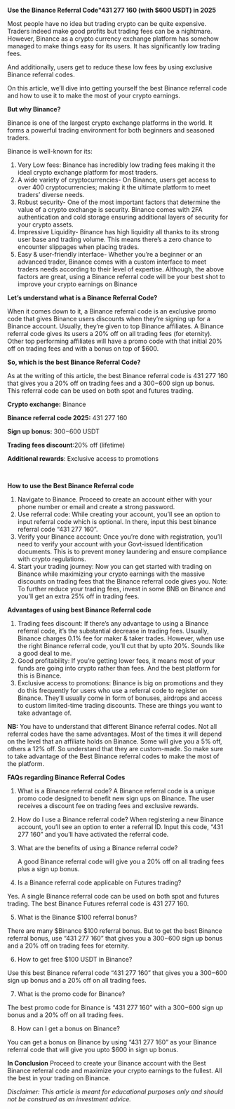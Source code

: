 **Use the Binance Referral Code"431 277 160 (with $600 USDT) in 2025**

Most people have no idea but trading crypto can be quite expensive. Traders indeed make good profits but trading fees can be a nightmare. However, Binance as a crypto currency exchange platform has somehow managed to make things easy for its users. It has significantly low trading fees.

And additionally, users get to reduce these low fees by using exclusive Binance referral codes. 

On this article, we’ll dive into getting yourself the best Binance referral code and how to use it to make the most of your crypto earnings. 

**But why Binance?**

Binance is one of the largest crypto exchange platforms in the world. It forms a powerful trading environment for both beginners and seasoned traders.

Binance is well-known for its:
1.	Very Low fees: Binance has incredibly low trading fees making it the ideal crypto exchange platform for most traders.
2.	A wide variety of cryptocurrencies- On Binance, users get access to over 400 cryptocurrencies; making it the ultimate platform to meet traders’ diverse needs.
3.	Robust security- One of the most important factors that determine the value of a crypto exchange is security. Binance comes with 2FA authentication and cold storage ensuring additional layers of security for your crypto assets.
4.	Impressive Liquidity- Binance has high liquidity all thanks to its strong user base and trading volume. This means there’s a zero chance to encounter slippages when placing trades.
5.	Easy & user-friendly interface- Whether you’re a beginner or an advanced trader, Binance comes with a custom interface to meet traders needs according to their level of expertise.
Although, the above factors are great, using a Binance referral code will be your best shot to improve your crypto earnings on Binance

**Let’s understand what is a Binance Referral Code?**

When it comes down to it, a Binance referral code is an exclusive promo code that gives Binance users discounts when they’re signing up for a Binance account.
Usually, they’re given to top Binance affiliates. A Binance referral code gives its users a 20% off on all trading fees (for eternity).
Other top performing affiliates will have a promo code with that initial 20% off on trading fees and with a bonus on top of $600.

**So, which is the best Binance Referral Code?**

As at the writing of this article, the best Binance referral code is 431 277 160 that gives you a 20% off on trading fees and a $300-$600 sign up bonus.
This referral code can be used on both spot and futures trading.


**Crypto exchange:** Binance

**Binance referral code 2025:** 431 277 160

**Sign up bonus:** $300-$600 USDT

**Trading fees discount**:20% off (lifetime)

**Additional rewards**: Exclusive access to promotions

<br>

**How to use the Best Binance Referral code**

1.	Navigate to Binance. Proceed to create an account either with your phone number or email and create a strong password.
2.	Use referral code: While creating your account, you’ll see an option to input referral code which is optional. In there, input this best binance referral code “431 277 160”.
3.	Verify your Binance account: Once you’re done with registration, you’ll need to verify your account with your Govt-issued Identification documents. This is to prevent money laundering and ensure compliance with crypto regulations.
4.	Start your trading journey: Now you can get started with trading on Binance while maximizing your crypto earnings with the massive discounts on trading fees that the Binance referral code gives you.
Note: To further reduce your trading fees, invest in some BNB on Binance and you’ll get an extra 25% off in trading fees.


**Advantages  of using best Binance Referral code**

1.	Trading fees discount: If there’s any advantage to using a Binance referral code, it’s the substantial decrease in trading fees. Usually, Binance charges 0.1% fee for maker & taker trades. However, when use the right Binance referral code, you’ll cut that by upto 20%. Sounds like a good deal to me.
2.	Good  profitability: If you’re getting lower fees, it means most of your funds are going into crypto rather than fees. And the best platform for this is Binance.
3.	Exclusive access to promotions: Binance is big on promotions and they do this frequently for users who use a referral code to register on Binance. They’ll usually come in form of bonuses, airdrops and access to custom limited-time trading discounts. These are things you want to take advantage of.


**NB:**
You have to understand that different Binance referral codes. Not all referral codes have the same advantages. Most of the times it will depend on the level that an affiliate holds on Binance.
Some will give you a 5% off, others a 12% off. So understand that they are custom-made. So make sure to take advantage of the Best Binance referral codes to make the most of the platform. 


**FAQs regarding Binance Referral Codes**

1.	What is a Binance referral code?
A Binance referral code is a unique promo code designed to benefit new sign ups on Binance. The user receives a discount fee on trading fees and exclusive rewards.

2. How do I use a Binance referral code?
When registering a new Binance account, you’ll see an option to enter a referral ID. Input this code, “431 277 160” and you’ll have activated the referral code.

3. What are the benefits of using a Binance referral code?

   A good Binance referral code will give you a 20% off on all trading fees plus a sign up bonus.
   
4. Is a Binance referral code applicable on Futures trading?
   
Yes. A single Binance referral code can be used on both spot and futures trading. The best Binance Futures referral code is 431 277 160. 

5.	What is the Binance $100 referral bonus?
   
There are many $Binance $100 referral bonus. But to get the best Binance referral bonus, use “431 277 160” that gives you a $300-$600 sign up bonus and a 20% off on trading fees for eternity. 

6.	How to get free $100 USDT in Binance? 

Use this best Binance referral code “431 277 160” that gives you a $300-$600 sign up bonus and a 20% off on all trading fees. 

7.	What is the promo code for Binance?

The best promo code for Binance is “431 277 160” with a $300-$600 sign up bonus and a 20% off on all trading fees.
  	
8.	How can I get a bonus on Binance?

You can get a bonus on Binance by using “431 277 160” as your Binance referral code that will give you upto $600 in sign up bonus.

**In Conclusion**
Proceed to create your Binance account with the Best Binance referral code and maximize your crypto earnings to the fullest.
All the best in your trading on Binance.

_Disclaimer: This article is meant for educational purposes only and should not be construed as an investment advice._


